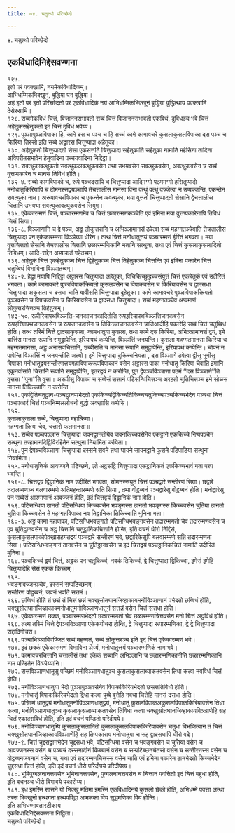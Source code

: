 ```yaml
---
title: ०४. चतुत्थो परिच्छेदो

---
```

४. चतुत्थो परिच्छेदो  


## एकविधादिनिद्देसवण्णना

१२७.  
इतो परं पवक्खामि, नयमेकविधादिकम्।  
आभिधम्मिकभिक्खूनं, बुद्धिया पन वुद्धिया॥  
अहं इतो परं इतो परिच्छेदतो परं एकविधादिकं नयं आभिधम्मिकभिक्खूनं बुद्धिया वुद्धित्थाय पवक्खामि देसेस्सामि।  
१२८. सब्बमेकविधं चित्तं, विजाननसभावतो सब्बं चित्तं विजाननसभावतो एकविधं, दुविधञ्च भवे चित्तं अहेतुकसहेतुकतो इदं चित्तं दुविधं भवेय्य।  
१२९. पुञ्ञापुञ्ञविपाका हि, कामे दस च पञ्च च हि सच्चं कामे कामावचरे कुसलाकुसलविपाका दस पञ्च च किरिया तिस्सो इति सब्बे अट्ठारस चित्तुप्पादा अहेतुका।  
१३०. अहेतुकतो चित्तुप्पादतो सेसा एकसत्तति चित्तुप्पादा सहेतुकाति सहेतुका नामाति महेसिना तादिना अविपरीतसभावेन हेतुवादिना पच्चयवादिना निद्दिट्ठा।  
१३१. सवत्थुकावत्थुकतो सवत्थुकअवत्थुकवसेन तथा उभयवसेन सवत्थुकवसेन, अवत्थुकवसेन च सब्बं वुत्तप्पकारेन च मानसं तिविधं होति।  
१३२-४. सब्बो कामविपाको च, रूपे पञ्चदसापि च चित्तुप्पादा आदिमग्गो पठममग्गो हसितुप्पादो मनोधातुकिरियापि च दोमनस्सद्वयञ्चापि तेचत्तालीस मानसा विना वत्थुं वत्थुं वज्जेत्वा न उप्पज्जन्ति, एकन्तेन सवत्थुका नाम। अरूपावचरविपाका च एकन्तेन अवत्थुका, मया वुत्ततो चित्तुप्पादतो सेसानि द्वेचत्तालीस चित्तानि उभयथा सवत्थुकावत्थुकवसेन सियुम्।  
१३५. एकेकारम्मणं चित्तं, पञ्चारम्मणमेव च चित्तं छळारम्मणकञ्चेति एवं इमिना मया वुत्तप्पकारेनापि तिविधं चित्तं सिया।  
१३६-८. विञ्ञाणानि च द्वे पञ्च, अट्ठ लोकुत्तरानि च अभिञ्ञामानसं ठपेत्वा सब्बं महग्गतञ्चेवाति तेचत्तालीस चित्तुप्पादा पन एकेकारम्मणा विञ्ञेय्या धीरेन। तत्थ चित्ते मनोधातुत्तयं पञ्चारम्मणं ईरितं भगवता। मया वुत्तचित्ततो सेसानि तेचत्तालीस चित्तानि छळारम्मणिकानि मतानि सत्थुना, तथा एवं चित्तं कुसलाकुसलादितो तिविधम्। आदि-सद्देन अब्याकतं गहेतब्बम्।  
१३९. अहेतुकं चित्तं एकहेतुकञ्च चित्तं द्विहेतुकञ्च चित्तं तिहेतुकञ्च चित्तन्ति एवं इमिना पकारेन चित्तं चतुब्बिधं विभाविना विञ्ञातब्बम्।  
१४०-२. हेट्ठा मयापि निद्दिट्ठा अट्ठारस चित्तुप्पादा अहेतुका, विचिकिच्छुद्धच्चसंयुत्तं चित्तं एकहेतुकं एवं उदीरितं भगवता। कामे कामावचरे पुञ्ञविपाकक्रियतो कुसलवसेन च विपाकवसेन च किरियावसेन च द्वादसधा चित्तुप्पादा अकुसला च दसधा चाति बावीसति चित्तुप्पादा दुहेतुका। कामे कामावचरे पुञ्ञविपाकक्रियतो पुञ्ञवसेन च विपाकवसेन च किरियावसेन च द्वादसधा चित्तुप्पादा। सब्बं महग्गतञ्चेव अप्पमाणं लोकुत्तरचित्तञ्च तिहेतुकम्।  
१४३-५०. रूपीरियापथविञ्ञत्ति-जनकाजनकादितोति रूपइरियापथविञ्ञत्तिजनकवसेन रूपइरियापथजनकवसेन च रूपजनकवसेन च तिकिच्चाजनकवसेन चातिआदीहि पकारेहि सब्बं चित्तं चतुब्बिधं होति। तत्थ तस्मिं चित्ते द्वादसाकुसला, कामधातुया कुसला, तथा कामे दस किरिया, अभिञ्ञामानसं द्वयं, इमे बात्तिंस मानसा रूपानि समुट्ठापेन्ति, इरियापथं कप्पेन्ति, विञ्ञत्तिं जनयन्ति। कुसला महग्गतमानसा किरिया च महग्गतमानसा, अट्ठ अनासवचित्तानि, छब्बीसति च मानसा रूपानि समुट्ठापेन्ति, इरियापथं कप्पेन्ति। चोपनं न पापेन्ति विञ्ञत्तिं न जनयन्तीति अत्थो। इमे चित्तुप्पादा दुकिच्चनियता , दस विञ्ञाणे ठपेत्वा द्वीसु भूमीसु विपाका मनोधातुद्वयसन्तीरणत्तयमहाविपाकरूपविपाकानं वसेन अट्ठारस पाका मनोधातु किरिया चेवाति इमानि एकूनवीसति चित्तानि रूपानि समुट्ठापेन्ति, इतरद्वयं न करोन्ति, पुन द्वेपञ्चविञ्ञाणा पठमं ‘‘दस विञ्ञाणे’’ति वुत्तत्ता ‘‘पुना’’ति वुत्ता। अरूपीसु विपाका च सब्बेसं सत्तानं पटिसन्धिचित्तञ्च अरहतो चुतिचित्तञ्च इमे सोळस मानसा तिकिच्चानि न करोन्ति।  
१५१. एकद्वितिचतुट्ठान-पञ्चट्ठानप्पभेदतो एककिच्चद्विकिच्चतिकिच्चचतुकिच्चपञ्चकिच्चभेदेन पञ्चधा चित्तं पञ्चपकारं चित्तं पञ्चनिम्मललोचनो बुद्धो अक्खासि कथेसि।  
१५२.  
कुसलाकुसला सब्बे, चित्तुप्पादा महाक्रिया।  
महग्गता क्रिया चेव, चत्तारो फलमानसा॥  
१५३. सब्बेव पञ्चपञ्ञास चित्तुप्पादा जवनट्ठानतोयेव जवनकिच्चवसेनेव एकट्ठाने एककिच्चे निप्पपञ्चेन सत्थुना तण्हामानदिट्ठिविरहितेन सत्थुना नियामिता कथिता।  
१५४. पुन द्वेपञ्चविञ्ञाणा चित्तुप्पादा दस्सने सवने तथा घायने सायनट्ठाने फुसने पटिपाटिया सत्थुना नियामिता।  
१५५. मनोधातुत्तिकं आवज्जने पटिच्छने, एते अट्ठसट्ठि चित्तुप्पादा एकट्ठानिकतं एककिच्चभावं गता पत्ता भवन्ति।  
१५६-८. चित्तद्वयं द्विट्ठानिकं नाम उदीरितं भगवता, सोमनस्सयुतं चित्तं पञ्चद्वारे सन्तीरणं सिया। छद्वारे तदालम्बणञ्च बलवारम्मणे अतिमहन्तारम्मणे सति सिया , तथा वोट्ठब्बनं पञ्चद्वारेसु वोट्ठब्बनं होति। मनोद्वारेसु पन सब्बेसं आरम्मणानं आवज्जनं होति, इदं चित्तद्वयं द्विट्ठानिकं नाम होति।  
१५९. पटिसन्धिया ठानतो पटिसन्धिया किच्चवसेन भवङ्गस्स ठानतो भवङ्गस्स किच्चवसेन चुतिया ठानतो चुतिया किच्चवसेन ते महग्गतविपाका नव तिट्ठानिका तिकिच्चाति मुनिना मता।  
१६०-३. अट्ठ कामा महापाका, पटिसन्धिभवङ्गतो पटिसन्धिभवङ्गवसेन तदारम्मणतो चेव तदारम्मणवसेन च एव चुतिट्ठानवसेन च अट्ठ चित्तानि चतुट्ठानिकचित्तानि होन्ति, इति वचनं धीरो निद्दिसे, कुसलाकुसलपाकोपेक्खासहगतद्वयं पञ्चद्वारे सन्तीरणं भवे, छद्वारिकेसुपि बलवारम्मणे सति तदारम्मणता सिया। पटिसन्धिभवङ्गानं ठानवसेन च चुतिट्ठानवसेन च इदं चित्तद्वयं पञ्चट्ठानिकचित्तं नामाति उदीरितं मुनिना।  
१६४. पञ्चकिच्चं द्वयं चित्तं, अट्ठकं पन चतुकिच्चं, नवकं तिकिच्चं, द्वे चित्तुप्पादा द्विकिच्चा, इमेसं इमेहि चित्तुप्पादेहि सेसं एककं किच्चम्।  
१६५.  
भवङ्गावज्जनञ्चेव, दस्सनं सम्पटिच्छनम्।  
सन्तीरणं वोट्ठब्बनं, जवनं भवति सत्तमं॥  
१६६. छब्बिधं होति तं छन्नं तं चित्तं छन्नं चक्खुसोतघानजिव्हाकायमनोविञ्ञाणानं पभेदतो छब्बिधं होति, चक्खुसोतघानजिव्हाकायमनोधातुमनोविञ्ञाणधातूनं सत्तन्नं वसेन चित्तं सत्तधा होति।  
१६७. एकेकारम्मणं छक्कं, पञ्चारम्मणभेदतो छळारम्मणतो चेव छळारम्मणचित्तवसेन मनो चित्तं अट्ठविधं होति।  
१६८. तत्थ तस्मिं चित्ते द्वेपञ्चविञ्ञाणा एकेकगोचरा होन्ति, द्वे चित्तुप्पादा रूपारम्मणिका, द्वे द्वे चित्तुप्पादा सद्दादिगोचरा।  
१६९. पञ्चाभिञ्ञाविवज्जितं सब्बं महग्गतं, सब्बं लोकुत्तरञ्च इति इदं चित्तं एकेकारम्मणं भवे।  
१७०. इदं छक्कं एकेकारम्मणं विभाविना ञेय्यं, मनोधातुत्तयं पञ्चारम्मणिकं नाम भवे।  
१७१. कामावचरचित्तानि चत्तालीसं तथा एकेकं सब्बानि अभिञ्ञानि च छळारम्मणिकानीति छळारम्मणिकानि नाम पण्डितेन विञ्ञेय्यानि।  
१७२. सत्तविञ्ञाणधातूसु पच्छिमं मनोविञ्ञाणधातुञ्च कुसलाकुसलाब्याकतवसेन तिधा कत्वा नवविधं चित्तं होति।  
१७३. मनोविञ्ञाणधातुया भेदो पुञ्ञापुञ्ञवसेनेव विपाककिरियभेदतो छसत्ततिविधो होति।  
१७४. मनोधातुं विपाककिरियभेदतो द्विधा कत्वा पुब्बे वुत्तेहि नवधा चित्तेहि मानसं दसधा होति।  
१७५. पच्छिमं धातुद्वयं मनोधातुमनोविञ्ञाणधातुद्वयं, मनोधातुं कुसलविपाकअकुसलविपाककिरियावसेन तिधा कत्वा, मनोविञ्ञाणधातुञ्च कुसलाकुसलाब्याकतवसेन तिविधा कत्वा चक्खुसोतघानजिव्हाकायविञ्ञाणेहि सह चित्तं एकादसविधं होति, इति इदं वचनं पण्डितो परिदीपये।  
१७६. मनोविञ्ञाणधातुम्पि कुसलाकुसलादितो कुसलाकुसलविपाककिरियावसेन चतुधा विभजित्वान तं चित्तं चक्खुसोतघानजिव्हाकायविञ्ञाणेहि सह तिप्पकाराय मनोधातुया च सह द्वादसधापि धीरो वदे।  
१७७-९. चित्तं चुद्दसट्ठानभेदेन चुद्दसधा भवे, पटिसन्धिया वसेन च भवङ्गवसेन च चुतिया वसेन च आवज्जनस्स वसेन च पञ्चन्नं दस्सनादीनं किच्चानं वसेन च सम्पटिच्छनचेतसो वसेन च सन्तीरणस्स वसेन च वोट्ठब्बनजवनानं वसेन च, यथा एवं तदारम्मणचित्तस्स वसेन चाति एवं इमिना पकारेन ठानभेदतो किच्चभेदेन चुद्दसधा चित्तं होति, इति इदं वचनं धीरो परिदीपये परिदीपेय्य।  
१८०. भूमिपुग्गलनानत्तवसेन भूमिनानत्तवसेन, पुग्गलनानत्तवसेन च चित्तानं पवत्तितो इदं चित्तं बहुधा होति, इति वचनञ्च धीरो विभावये पकासेय्य।  
१८१. इध इमस्मिं सासने यो भिक्खु मतिमा इमस्मिं एकविधादिनये कुसलो छेको होति, अभिधम्मे पवत्ता अत्था तस्स भिक्खुनो हत्थगता हत्थपविट्ठा आमलका विय सुद्धमणिका विय होन्ति।  
इति अभिधम्मावतारटीकाय  
एकविधादिनिद्देसवण्णना निट्ठिता।  
चतुत्थो परिच्छेदो।  